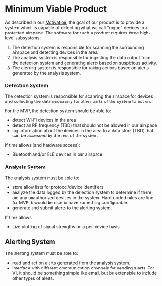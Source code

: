 # Minimum Viable Product

As described in our [Motivation](./Abstract.pdf), the goal of our product is to
provide a system which is capable of detecting what we call "rogue" devices in
a protected airspace.  The software for such a product requires three high-level
subsystems:

1. The detection system is responsible for scanning the surrounding airspace
   and detecting devices in the area.
2. The analysis system is responsible for ingesting the data output from the
   detection system and generating alerts based on suspicious activity.
3. The alerting system is responsible for taking actions based on alerts
   generated by the analysis system.

### Detection System

The detection system is responsible for scanning the airspace for devices and
collecting the data necessary for other parts of the system to act on.

For the MVP, the detection system should be able to:

- detect Wi-Fi devices in the area
- detect an RF frequency (TBD) that should not be allowed in our airspace
- log information about the devices in the area to a data store (TBD) that can be
  accessed by the rest of the system.

If time allows (and hardware access):

- Bluetooth and/or BLE devices in our airspace.


### Analysis System

The analysis system must be able to:

- store allow lists for protocol/device identifiers
- analyze the data logged by the detection system to determine if there are any
  unauthorized devices in the system. Hard-coded rules are fine for MVP, it
  would be nice to have something configurable.
- generate and submit alerts to the alerting system.

If time allows:

- Live plotting of signal strengths on a per-device basis

## Alerting System

The alerting system must be able to:

- read and act on alerts generated from the analysis system.
- interface with different communication channels for sending alerts. For V1,
  it should be something simple like email, but be extensible to include other
  types of alerts.
